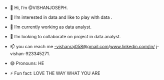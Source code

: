 - 👋 Hi, I’m @VISHANJOSEPH.
- 👀 I’m interested in data and like to play with data .
- 🌱 I’m currently working as data analyst.
- 💞️ I’m looking to collaborate on project in data analyst.
- 📫 you can reach me -vishanraj058@gmail.com/www.linkedin.com/in/
j-vishan-923345271.

- 😄 Pronouns: HE
- ⚡ Fun fact: LOVE THE WAY WHAT YOU ARE 

<!---
VISHANJOSEPH/VISHANJOSEPH is a ✨ special ✨ repository because its `README.md` (this file) appears on your GitHub profile.
You can click the Preview link to take a look at your changes.
--->

